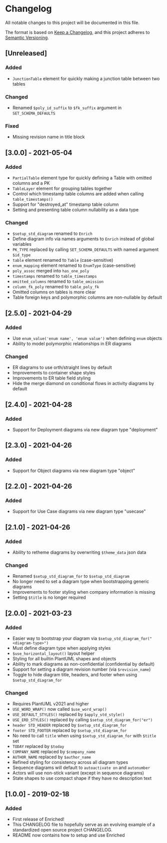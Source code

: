 # Changelog

All notable changes to this project will be documented in this file.

The format is based on [Keep a Changelog](https://keepachangelog.com/en/1.0.0/),
and this project adheres to [Semantic Versioning](https://semver.org/spec/v2.0.0.html).

## [Unreleased]

### Added

-   `JunctionTable` element for quickly making a junction table between two tables

### Changed

-   Renamed `$poly_id_suffix` to `$fk_suffix` argument in `SET_SCHEMA_DEFAULTS`

### Fixed

-   Missing revision name in title block

## [3.0.0] - 2021-05-04

### Added

-   `PartialTable` element type for quickly defining a Table with omitted columns and a PK
-   `TableLayer` element for grouping tables together
-   Control which timestamp table columns are added when calling `table_timestamps()`
-   Support for "destroyed_at" timestamp table column
-   Setting and presenting table column nullability as a data type

### Changed

-   `$setup_std_diagram` renamed to `Enrich`
-   Define diagram info via names arguments to `Enrich` instead of global variables
-   `PK_TYPE` replaced by calling `SET_SCHEMA_DEFAULTS` with named argument `$id_type`
-   `table` element renamed to `Table` (case-sensitive)
-   `enum_mapping` element renamed to `EnumType` (case-sensitive)
-   `poly_assoc` merged into `has_one_poly`
-   `timestamps` renamed to `table_timestamps`
-   `omitted_columns` renamed to `table_omission`
-   `column_fk_poly` renamed to `table_poly_fk`
-   Omitted columns on tables is more clear
-   Table foreign keys and polymorphic columns are non-nullable by default

## [2.5.0] - 2021-04-29

### Added

-   Use `enum_value('enum name', 'enum value')` when defining `enum` objects
-   Ability to model polymorphic relationships in ER diagrams

### Changed

-   ER diagrams to use orth/straight lines by default
-   Improvements to container shape styles
-   Improvements to ER table field styling
-   Hide the merge diamond on conditional flows in activity diagrams by default

## [2.4.0] - 2021-04-28

### Added

-   Support for Deployment diagrams via new diagram type "deployment"

## [2.3.0] - 2021-04-26

### Added

-   Support for Object diagrams via new diagram type "object"

## [2.2.0] - 2021-04-26

### Added

-   Support for Use Case diagrams via new diagram type "usecase"

## [2.1.0] - 2021-04-26

### Added

-   Ability to retheme diagrams by overwriting `$theme_data` json data

### Changed

-   Renamed `$setup_std_diagram_for` to `$setup_std_diagram`
-   No longer need to set a diagram type when bootstrapping generic diagrams
-   Improvements to footer styling when company information is missing
-   Setting `$title` is no longer required

## [2.0.0] - 2021-03-23

### Added

-   Easier way to bootstrap your diagram via `$setup_std_diagram_for("<diagram-type>")`
-   Must define diagram type when applying styles
-   `$use_horizontal_layout()` layout helper
-   Styling for all builtin PlantUML shapes and objects
-   Ability to mark diagrams as non-confidential (confidential by default)
-   Support for setting a diagram revision number (via `$revision_name`)
-   Toggle to hide diagram title, headers, and footer when using `$setup_std_diagram_for`

### Changed

-   Requires PlantUML v2021 and higher
-   `USE_WORD_WRAP()` now called `$use_word_wrap()`
-   `USE_DEFAULT_STYLES()` replaced by `$apply_std_style()`
-   `USE_ERD_STYLES()` replaced by calling `$setup_std_diagram_for("er")`
-   `header STD_HEADER` replaced by `$setup_std_diagram_for`
-   `footer STD_FOOTER` replaced by `$setup_std_diagram_for`
-   No need to call `title` when using `$setup_std_diagram_for` with `$title` set
-   `TODAY` replaced by `$today`
-   `COMPANY_NAME` replaced by `$company_name`
-   `AUTHOR_NAME` replaced by `$author_name`
-   Refined styling for consistency across all diagram types
-   Sequence diagrams will default to `autoactivate on` and `autonumber`
-   Actors will use non-stick variant (except in sequence diagrams)
-   State shapes to use compact shape if they have no description text

## [1.0.0] - 2019-02-18

### Added

-   First release of Enriched!
-   This CHANGELOG file to hopefully serve as an evolving example of a
    standardized open source project CHANGELOG.
-   README now contains how to setup and use Enriched
